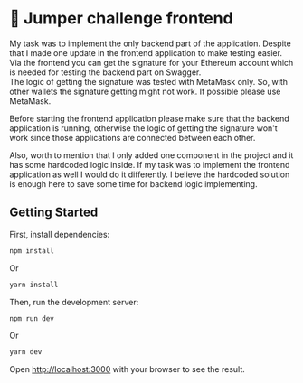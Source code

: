 # 🚀 Jumper challenge frontend

My task was to implement the only backend part of the application. Despite that I made one update in the frontend application to make testing easier. Via the frontend you can get the signature for your Ethereum account which is needed for testing the backend part on Swagger. <br />
The logic of getting the signature was tested with MetaMask only. So, with other wallets the signature getting might not work. If possible please use MetaMask. <br />

Before starting the frontend application please make sure that the backend application is running, otherwise the logic of getting the signature won't work since those applications are connected between each other.

Also, worth to mention that I only added one component in the project and it has some hardcoded logic inside. If my task was to implement the frontend application as well I would do it differently. I believe the hardcoded solution is enough here to save some time for backend logic implementing. 

## Getting Started

First, install dependencies:
```bash
npm install
```
Or
```bash
yarn install
```

Then, run the development server:

```bash
npm run dev
```
Or
```bash
yarn dev
```

Open [http://localhost:3000](http://localhost:3000) with your browser to see the result.
